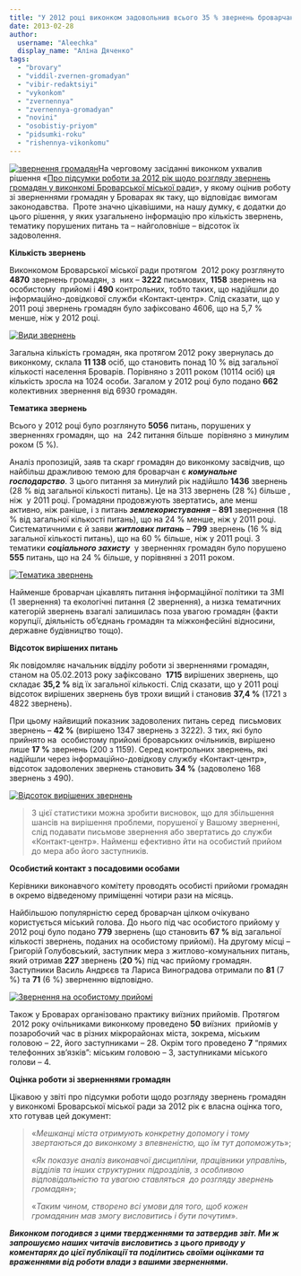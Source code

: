 ```yaml
---
title: "У 2012 році виконком задовольнив всього 35 % звернень броварчан"
date: 2013-02-28
author: 
  username: "Aleechka"
  display_name: "Аліна Дяченко"
tags: 
  - "brovary"
  - "viddil-zvernen-gromadyan"
  - "vibir-redaktsiyi"
  - "vykonkom"
  - "zvernennya"
  - "zvernennya-gromadyan"
  - "novini"
  - "osobistiy-priyom"
  - "pidsumki-roku"
  - "rishennya-vikonkomu"
---
```


[![звернення громадян](https://mpz.brovary.org/wp-content/uploads/2013/02/zvernennya-gromadyan.jpg)](https://mpz.brovary.org/wp-content/uploads/2013/02/zvernennya-gromadyan.jpg)На черговому засіданні виконком ухвалив рішення «[Про підсумки роботи за 2012 рік щодо розгляду звернень громадян у виконкомі Броварської міської ради](http://docs.pravo-znaty.org.ua/p6741/12.02.2013/43)», у якому оцінив роботу зі зверненнями громадян у Броварах як таку, що відповідає вимогам законодавства.  Проте значно цікавішими, на нашу думку, є додатки до цього рішення, у яких узагальнено інформацію про кількість звернень, тематику порушених питань та – найголовніше – відсоток їх задоволення.

**Кількість звернень**

Виконкомом Броварської міської ради протягом  2012 року розглянуто **4870** звернень громадян, з  них – **3222** письмових, **1158** звернень на особистому  прийомі і **490** контрольних, тобто таких, що надійшли до інформаційно-довідкової служби «Контакт-центр». Слід сказати, що у 2011 році звернень громадян було зафіксовано 4606, що на 5,7 % менше, ніж у 2012 році.

[![Види звернень](https://mpz.brovary.org/wp-content/uploads/2013/02/Vidi-zvernen.jpg)](https://mpz.brovary.org/wp-content/uploads/2013/02/Vidi-zvernen.jpg)

Загальна кількість громадян, яка протягом 2012 року звернулась до виконкому, склала **11 138** осіб, що становить понад 10 % від загальної кількості населення Броварів. Порівняно з 2011 роком (10114 осіб) ця кількість зросла на 1024 особи. Загалом у 2012 році було подано **662** колективних звернення від 6930 громадян.

**Тематика звернень**

Всього у 2012 році було розглянуто **5056** питань, порушених у зверненнях громадян, що  на  242 питання більше  порівняно з минулим роком (5 %).

Аналіз пропозицій, заяв та скарг громадян до виконкому засвідчив, що найбільш дражливою темою для броварчан є **_комунальне господарство_**. З цього питання за минулий рік надійшло **1436** звернень (28 % від загальної кількості питань). Це на 313 звернень (28 %) більше , ніж  у 2011 році. Громадяни продовжують звертатись, але менш активно, ніж раніше, і з питань **_землекористування_** – **891** звернення (18 % від загальної кількості питань), що на 24 % менше, ніж у 2011 році. Систематичними є й заяви **_житлових питань_** – **799** звернень (16 % від загальної кількості питань), що на 60 % більше, ніж у 2011 році. З тематики **_соціального захисту_**  у зверненнях громадян було порушено **555** питань, що на 24 % більше, у порівнянні з 2011 роком.

[![Тематика звернень](https://mpz.brovary.org/wp-content/uploads/2013/02/Tematika-zvernen.jpg)](https://mpz.brovary.org/wp-content/uploads/2013/02/Tematika-zvernen.jpg)

Найменше броварчан цікавлять питання інформаційної політики та ЗМІ (1 звернення) та екологічні питання (2 звернення), а низка тематичних категорій звернень взагалі залишилась поза увагою громадян (факти корупції, діяльність об’єднань громадян та міжконфесійні відносини, державне будівництво тощо).

**Відсоток вирішених питань**

Як повідомляє начальник відділу роботи зі зверненнями громадян, станом на 05.02.2013 року зафіксовано  **1715** вирішених звернень, що складає **35,2 %** від їх загальної кількості. Слід сказати, що у 2011 році відсоток вирішених звернень був трохи вищий і становив **37,4 %** (1721 з 4822 звернень).

При цьому найвищий показник задоволених питань серед  письмових звернень – **42 %** (вирішено 1347 звернень з 3222). З тих, які було прийнято на  особистому прийомі броварських очільників, вирішено лише **17 %** звернень (200 з 1159). Серед контрольних звернень, які надійшли через інформаційно-довідкову службу «Контакт-центр», відсоток задоволених звернень становить **34 %** (задоволено 168 звернень з 490).

[![Відсоток вирішених звернень](https://mpz.brovary.org/wp-content/uploads/2013/02/Vidsotok-virishenih-zvernen.jpg)](https://mpz.brovary.org/wp-content/uploads/2013/02/Vidsotok-virishenih-zvernen.jpg)

> З цієї статистики можна зробити висновок, що для збільшення шансів на вирішення проблеми, порушеної у Вашому зверненні, слід подавати письмове звернення або звертатись до служби «Контакт-центр». Найменш ефективно йти на особистий прийом до мера або його заступників.

**Особистий контакт з посадовими особами**

Керівники виконавчого комітету проводять особисті прийоми громадян в окремо відведеному приміщенні чотири рази на місяць.

Найбільшою популярністю серед броварчан цілком очікувано користується міський голова. До нього під час особистого прийому у 2012 році було подано **779** звернень (що становить **67 %** від загальної кількості звернень, поданих на особистому прийомі). На другому місці – Григорій Голубовський, заступник мера з житлово-комунальних питань, який отримав **227** звернень (**20 %**) під час прийому громадян. Заступники Василь Андрєєв та Лариса Виноградова отримали по **81** (7 %) та **71** (6 %) зверненню відповідно.

[![Звернення на особистому прийомі](https://mpz.brovary.org/wp-content/uploads/2013/02/Zvernennya-na-osobistomu-priyomi.jpg)](https://mpz.brovary.org/wp-content/uploads/2013/02/Zvernennya-na-osobistomu-priyomi.jpg)

Також у Броварах організовано практику виїзних прийомів. Протягом  2012 року очільниками виконкому проведено **50** виїзних  прийомів у позаробочий час в різних мікрорайонах міста, зокрема, міським головою – 22, його заступниками – 28. Окрім того проведено **7** “прямих телефонних зв’язків”: міським головою – 3, заступниками міського голови – 4.

**Оцінка роботи зі зверненнями громадян**

Цікавою у звіті про підсумки роботи щодо розгляду звернень громадян у виконкомі Броварської міської ради за 2012 рік є власна оцінка того, хто готував цей документ:

> «_Мешканці міста отримують конкретну допомогу і тому звертаються до виконкому з впевненістю, що їм тут допоможуть_»;
> 
> «_Як показує аналіз виконавчої дисципліни, працівники управлінь, відділів та інших структурних підрозділів, з особливою відповідальністю та увагою ставляться  до розгляду звернень громадян_»;
> 
> «_Таким чином, створено всі умови для того, щоб кожен громадянин мав змогу висловитись і бути почутим_».

**_Виконком погодився з цими твердженнями та затвердив звіт. Ми ж запрошуємо наших читачів висловитись з цього приводу у коментарях до цієї публікації та поділитись своїми оцінками та враженнями від роботи влади з вашими зверненнями._**
